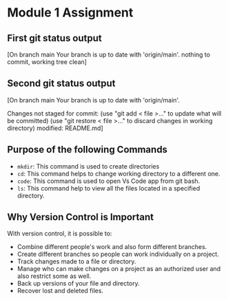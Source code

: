 # Module 1 Assignment

## First git status output

[On branch main
Your branch is up to date with 'origin/main'.
nothing to commit, working tree clean]

## Second git status output

[On branch main
Your branch is up to date with 'origin/main'.

Changes not staged for commit:
  (use "git add < file >..." to update what will be committed)
  (use "git restore < file >..." to discard changes in working directory)
        modified:   README.md]

## Purpose of the following Commands

- `mkdir`: This command is used to create directories
- `cd`: This command helps to change working directory to a different one.
- `code`: This command is used to open Vs Code app from git bash.
- `ls`: This command help to view all the files located in a specified directory.

## Why Version Control is Important

With version control, it is possible to:

- Combine different people's work and also form different branches.
- Create different branches so people can work individually on a project.
- Track changes made to a file or directory.
- Manage who can make changes on a project as an authorized user and also restrict some as well.
- Back up versions of your file and directory.
- Recover lost and deleted files.
